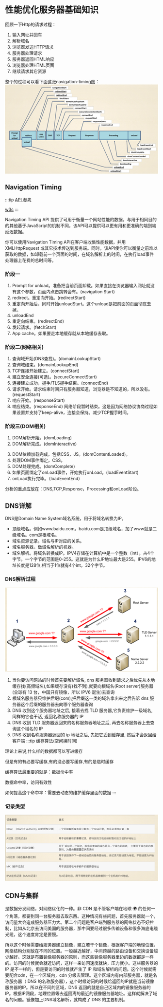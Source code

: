 # 性能优化服务器基础知识
回顾一下Http的请求过程：
1. 输入网址并回车
2. 解析域名
3. 浏览器发送HTTP请求
4. 服务器处理请求
5. 服务器返回HTML响应
6. 浏览器处理HTML页面
7. 继续请求其它资源

整个的过程可以看下面这张navigation-timing图：
![navigation-timing](./images/http_process.png)

## Navigation Timing 
:::tip
[API 参考](https://developer.mozilla.org/zh-CN/docs/Web/API/Navigation_timing_API)

[w3c](https://www.w3.org/TR/navigation-timing/)
:::

Navigation Timing API 提供了可用于衡量一个网站性能的数据。与用于相同目的的其他基于JavaScript的机制不同，该API可以提供可以更有用和更准确的端到端延迟数据。

你可以使用Navigation Timing API在客户端收集性能数据，并用XMLHttpRequest 或其它技术传送到服务端。同时，该API使你可以衡量之前难以获取的数据，如卸载前一个页面的时间，在域名解析上的时间，在执行load事件处理器上花费的总时间等。

### 阶段一
1. Prompt for unload。准备把当前页面卸载。如果直接在浏览器输入网址就没有这个参数，页面内点击跳转会有。(navigation Start)
2. redirect。重定向开始。(redirectStart)
3. 重定向开始后，同时开始unloadStart。这个unload是把前面的页面彻底去掉。
4. unloadEnd
5. 重定向结束。(redirectEnd)
6. 发起请求。(fetchStart)
6. App cache。如果要走本地缓存就从本地缓存去取。

### 阶段二(网络相关)
1. 查询域开始(DNS查找)。(domainLookupStart)
2. 查询域结束。(domainLookupEnd)
3. TCP连接开始建立。(connectStart)
4. 建立安全连接(可选)。(secureConnectStart)
5. 连接建立成功，握手/TLS握手结束。(connectEnd)
6. 请求开始。请求结束时间只有服务器知道，浏览器是不知道的，所以没有。(requestStart)
7. 响应开始。(responseStart)
8. 响应结束。(responseEnd)
网络阶段暂时结束。这是因为网络协议协商过程如果设置并支持了keep-alive，连接会保持。减少TCP握手时间。

### 阶段三(DOM相关)
1. DOM解析开始。(domLoading)
2. DOM解析完成。(domInteractive)
<!-- 3. DOM事件处理开始
4. DOM事件处理结束。 -->
3. DOM依赖加载完成。包括CSS，JS。(domContentLoaded)。
4. 处理DOM事件绑定，CSS。
5. DOM处理完成。(domComplete)
6. 如果页面绑定了onLoad事件，开始执行onLoad。(loadEventStart)
7. onLoad执行完毕。（loadEventEnd）

分析的重点应放在：DNS,TCP,Response，Processing和onLoad阶段。

## DNS详解
DNS是Domain Name System域名系统，用于将域名转换为IP。

- 顶级域名。例如www.baidu.com。baidu.com是顶级域名，加了www就是二级域名。com是根域名。
- 域名资源记录。域名与IP对应的关系。
- 域名服务器。做域名解析的机器。
- 域名解析。将域名转换成IP。IPV4存储在计算机中是一个整数（int）。占4个字节。一个字节的范围是0-255。这就是为什么IP地址最大是255。IPV6的地址长度是128位,相当于1位就有4个int，32个字节。

### DNS解析过程
![](./images/DNS_parse.png)
1. 当你要访问网站的时候首先要解析域名, dns 服务器收到请求之后优先从本地缓存找(高频域名),如果缓存没有(找不到),就要向根域名(Root server)服务器(全球有 13 台，中国只有镜像，所以 IPV6 诞生)去查询
2. 根域名服务器只维护后缀(com);把后缀这一类的域名拿出来之后告诉 dns 服务器这个后缀的服务器去向哪个服务器查询
3. DNS 收到这个服务器地址之后, 接着去找 TLD 服务器,它负责维护一级域名, 同样的它也干活, 返回名称服务器的 IP
4. DNS 收到 TLD 服务器返回来的名称服务器地址之后, 再去名称服务器上去查询这个域名的 IP
5. DNS 收到名称服务器返回的 ip 地址之后, 先把它丢到缓存里, 然后才会返回给客户端
:::tip 缓存算法(空间换时间)

理论上来说,什么样的数据都可以写进缓存

但是有的有必要写缓存,有的没必要写缓存,有的是临时缓存

缓存算法最重要的就是：数据命中率

数据命中率，访问有效性

如何提高这个命中率：需要去动态的维护缓存里面的数据
:::

### 记录类型
![](./images/dns_record_type.png)


## CDN与集群
是数据分发网络，对网络优化的一种。非 CDN 是不管客户端在地球 🌍 的任何一个角落，都要到同一台服务器去取东西。这种情况有些问题，首先服务器就一个，访问量大会造成服务器压力大。第二个问题是客户端到服务器的网络状态不好控制，比如从北京去访问美国的服务器，那中间要经过很多传输设备和很多海底电缆光缆，这个速度肯定是要慢。

所以这个时候需要给服务器建立镜像，建立若干个镜像，根据客户端的地理位置，网络结构分别放在不同的位置。一般越近越好，中间跨越的路由设备和交换设备越少越好。这就是布置镜像服务器的原则，而这些镜像服务器里边的数据都是一样的。访问的时候就会就近访问，这样一来访问速度就快，压力就小。这些服务器的 IP 是不一样的，但是要访问的时候就产生了 IP 和域名解析的问题。这个时候就需要配合cdn，在一个区域内，cdn 分级去管理。这个区域内有内部服务器，就是名称服务器（ DNS 的名称服务器），这个时候访问的时候给返回的IP就是当前镜像服务器的IP。所以在不同的区域，DNS 返回的就是自己区域内的镜像服务器的 IP。根据IP网段，地理位置等去返回离的最近的镜像服务器地址。这样就解决了域名的问题。镜像加上DNS域名解析，就构成了 DNS 的主要机制。
